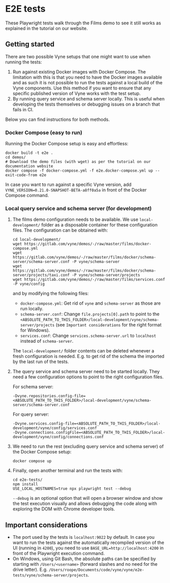 # E2E tests

These Playwright tests walk through the Films demo to see it still works as explained in the tutorial on our website.

## Getting started

There are two possible Vyne setups that one might want to use when running the tests:

1. Run against existing Docker images with Docker Compose. The limitation with this is that you need to have the Docker
   images available and as such it is not possible to run the tests against a local build of the Vyne components. Use
   this method if you want to ensure that any specific published version of Vyne works with the test setup.
2. By running query service and schema server locally. This is useful when developing the tests themselves or debugging
   issues on a branch that fails in CI.

Below you can find instructions for both methods.

### Docker Compose (easy to run)

Running the Docker Compose setup is easy and effortless:

```shell
docker build -t e2e .
cd demos/
# Download the demo files (with wget) as per the tutorial on our documentation website
docker compose -f docker-compose.yml -f e2e.docker-compose.yml up --exit-code-from e2e
```

In case you want to run against a specific Vyne version, add `VYNE_VERSION=0.21.0-SNAPSHOT-BETA-a8ff0a5a` in front of
the Docker Compose command.

### Local query service and schema server (for development)

1. The films demo configuration needs to be available. We use `local-development/` folder as a disposable container for
   these configuration files. The configuration can be obtained with:
   ```shell
   cd local-development/
   wget https://gitlab.com/vyne/demos/-/raw/master/films/docker-compose.yml
   wget https://gitlab.com/vyne/demos/-/raw/master/films/docker/schema-server/schema-server.conf -P vyne/schema-server
   wget https://gitlab.com/vyne/demos/-/raw/master/films/docker/schema-server/projects/taxi.conf -P vyne/schema-server/projects
   wget https://gitlab.com/vyne/demos/-/raw/master/films/services.conf -P vyne/config
   ```

   and by modifying the following files:
   - `docker-compose.yml`: Get rid of `vyne` and `schema-server` as those are run locally.
   - `schema-server.conf`: Change `file.projects[0].path` to point to
     the `<ABSOLUTE_PATH_TO_THIS_FOLDER>/local-development/vyne/schema-server/projects` (see `Important considerations`
     for the right format for Windows).
   - `services.conf`: Change `services.schema-server.url` to `localhost` instead of `schema-server`.

   The `local-development/` folder contents can be deleted whenever a fresh configuration is needed. E.g. to get rid of
   the schema the imported by the last run of the tests.

2. The query service and schema server need to be started locally. They need a few configuration options to point to the
   right configuration files.

   For schema server:
   ```
   -Dvyne.repositories.config-file=<ABSOLUTE_PATH_TO_THIS_FOLDER>/local-development/vyne/schema-server/schema-server.conf
   ```

   For query server:
   ```
   -Dvyne.services.config-file=<ABSOLUTE_PATH_TO_THIS_FOLDER>/local-development/vyne/config/services.conf
   -Dvyne.connections.configFile=<ABSOLUTE_PATH_TO_THIS_FOLDER>/local-development/vyne/config/connections.conf
   ```

3. We need to run the rest (excluding query service and schema server) of the Docker Compose setup:
   ```shell
   docker compose up
   ```

4. Finally, open another terminal and run the tests with:

   ```shell
   cd e2e-tests/
   npm install
   USE_LOCAL_HOSTNAMES=true npx playwright test --debug
   ```

   `--debug` is an optional option that will open a browser window and show the test execution visually and allows
   debugging the code along with exploring the DOM with Chrome developer tools.

## Important considerations

- The port used by the tests is `localhost:9022` by default. In case you want to run the tests against the automatically
  recompiled version of the UI (running in `4200`), you need to use `BASE_URL=http://localhost:4200` in front of the
  Playwright execution command.
- On Windows, using Git Bash, the absolute paths can be specified by starting with `/Users/<username>` (forward slashes
  and no need for the drive letter). E.g. `/Users/roope/Documents/code/vyne/vyne/e2e-tests/vyne/schema-server/projects`.
